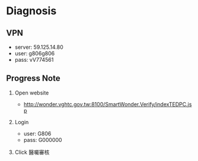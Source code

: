 # Diagnosis

## VPN 
- server: 59.125.14.80
- user: g806g806
- pass: vV774561

## Progress Note

1. Open website 
   - http://wonder.vghtc.gov.tw:8100/SmartWonder.Verify/indexTEDPC.jsp

2. Login 
   - user: G806
   - pass: G000000

3. Click 醫囑審核